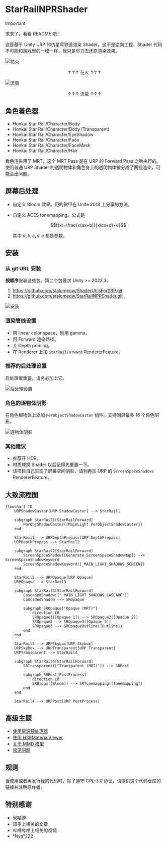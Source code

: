 # StarRailNPRShader

> [!IMPORTANT]
> 求求了，看看 README 吧！

这是基于 Unity URP 的仿星穹铁道渲染 Shader。这不是逆向工程，Shader 代码不可能和游戏里的一模一样，我只是尽力去还原渲染效果。

![花火](Screenshots~/sparkle.png)

<p align="center">↑↑↑ 花火 ↑↑↑</p>

![流萤](Screenshots~/firefly.png)

<p align="center">↑↑↑ 流萤 ↑↑↑</p>

## 角色着色器

- Honkai Star Rail/Character/Body
- Honkai Star Rail/Character/Body (Transparent)
- Honkai Star Rail/Character/EyeShadow
- Honkai Star Rail/Character/Face
- Honkai Star Rail/Character/FaceMask
- Honkai Star Rail/Character/Hair

角色渲染用了 MRT，这个 MRT Pass 是在 URP 的 Forward Pass 之后执行的。使用普通 URP Shader 的透明物体和角色身上的透明物体被分成了两批渲染，可能会出问题。

## 屏幕后处理

- 自定义 Bloom 效果。用的贺甲在 Unite 2018 上分享的方法。
- 自定义 ACES tonemapping。公式是

    $$f(x)=\frac{x(ax+b)}{x(cx+d)+e}$$

    其中 $a,b,c,d,e$ 都是参数。

## 安装

### 从 git URL 安装

**按顺序**安装这些包。第二个包要求 Unity >= 2022.3。

1. https://github.com/stalomeow/ShaderUtilsForSRP.git
2. https://github.com/stalomeow/StarRailNPRShader.git

![安装](Screenshots~/_install.png)

### 渲染管线设置

- 用 linear color space，别用 gamma。
- 用 Forward 渲染路径。
- 关 Depth priming。
- 在 Renderer 上加 `StarRailForward` RendererFeature。

### 推荐的后处理设置

后处理很重要，请务必加上它。

![后处理设置](Screenshots~/_postprocessing.png)

### 角色的逐物体阴影

在角色根物体上添加 `PerObjectShadowCaster` 组件。支持同屏最多 16 个角色阴影。

![逐物体阴影](Screenshots~/_per_obj_shadow.png)

### 其他建议

- 推荐开 HDR。
- 材质球换 Shader 以后记得先重置一下。
- 该项目自己实现了屏幕空间阴影，请别再加 URP 的 `ScreenSpaceShadows` RendererFeature。

## 大致流程图

``` mermaid
flowchart TD
    URPShadowCaster[URP ShadowCaster] --> StarRail1
    
    subgraph StarRail1[StarRailForward]
        PerObjShadowCaster([MainLight PerObjectShadowCaster])
    end

    StarRail1 --> URPDepthPrepass[URP DepthPrepass]
    URPDepthPrepass --> StarRail2

    subgraph StarRail2[StarRailForward]
        ScreenSpaceShadow([Generate ScreenSpaceShadowMap]) --> ScreenSpaceShadowKeyword
        ScreenSpaceShadowKeyword([_MAIN_LIGHT_SHADOWS_SCREEN])
    end

    StarRail2 --> URPOpaque[URP Opaque]
    URPOpaque --> StarRail3

    subgraph StarRail3[StarRailForward]
        CascadedShadow(["_MAIN_LIGHT_SHADOWS_CASCADE"])
        CascadedShadow --> SROpaque

        subgraph SROpaque["Opaque (MRT)"]
            direction LR
            SROpaque1([Opaque 1]) --> SROpaque2([Opaque 2])
            SROpaque2 --> SROpaque3([Opaque 3])
            SROpaque3 --> SROpaqueOutline([Outline])
        end
    end

    StarRail3 --> URPSkybox[URP Skybox]
    URPSkybox --> URPTransparent[URP Transparent]
    URPTransparent --> StarRail4

    subgraph StarRail4[StarRailForward]
        SRTransparent(["Transparent (MRT)"]) --> SRPost
    
        subgraph SRPost[PostProcess]
            direction LR
            SRBloom([Bloom]) --> SRTonemapping([Tonemapping])
        end
    end

    StarRail4 --> URPPost[URP PostProcess]
```

## 高级主题

- [使用资源预处理器](Documentation~/WorkingWithAssetPreprocessor_CN.md)
- [使用 HSRMaterialViewer](Documentation~/WorkingWithHSRMaterialViewer_CN.md)
- [关于 MMD 模型](Documentation~/ForMMDModels_CN.md)
- [常见问题](Documentation~/FAQ_CN.md)

## 规则

当使用或者再发行我的代码时，除了遵守 GPL-3.0 协议，请提供这个代码仓库的链接并注明原作者。

## 特别感谢

- 米哈游
- 知乎上相关的文章
- 哔哩哔哩上相关的视频
- °Nya°222

